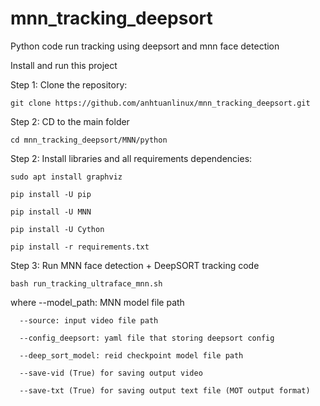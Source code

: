 # mnn_tracking_deepsort
Python code run tracking using deepsort and mnn face detection 

Install and run this project

Step 1: Clone the repository: 

`git clone https://github.com/anhtuanlinux/mnn_tracking_deepsort.git`

Step 2: CD to the main folder

`cd mnn_tracking_deepsort/MNN/python`

Step 2: Install libraries and all requirements dependencies:

`sudo apt install graphviz`

`pip install -U pip`

`pip install -U MNN`

`pip install -U Cython`

`pip install -r requirements.txt`

Step 3: Run MNN face detection + DeepSORT tracking code

`bash run_tracking_ultraface_mnn.sh`

where --model_path: MNN model file path

      --source: input video file path
      
      --config_deepsort: yaml file that storing deepsort config
      
      --deep_sort_model: reid checkpoint model file path
      
      --save-vid (True) for saving output video
      
      --save-txt (True) for saving output text file (MOT output format)
